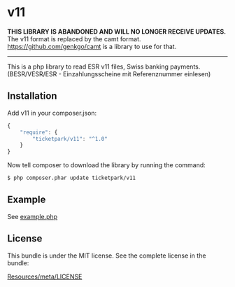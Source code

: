 # v11

**THIS LIBRARY IS ABANDONED AND WILL NO LONGER RECEIVE UPDATES.**
The v11 format is replaced by the camt format. https://github.com/genkgo/camt is a library to use for that.

---

This is a php library to read ESR v11 files, Swiss banking payments.<br>
(BESR/VESR/ESR - Einzahlungsscheine mit Referenznummer einlesen)

## Installation

Add v11 in your composer.json:

```js
{
    "require": {
        "ticketpark/v11": "^1.0"
    }
}
```

Now tell composer to download the library by running the command:

``` bash
$ php composer.phar update ticketpark/v11
```

## Example
See [example.php](example/example.php)


## License
This bundle is under the MIT license. See the complete license in the bundle:

[Resources/meta/LICENSE](Resources/meta/LICENSE)
